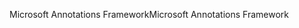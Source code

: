 <span data-ttu-id="b04b5-101">Microsoft Annotations Framework</span><span class="sxs-lookup"><span data-stu-id="b04b5-101">Microsoft Annotations Framework</span></span>